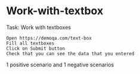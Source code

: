 # Work-with-textbox
Task: Work with textboxes

    Open https://demoqa.com/text-box
    Fill all textboxes
    Click on Submit button
    Check that you can see the data that you entered

 1 positive scenario and 1 negative scenarios
